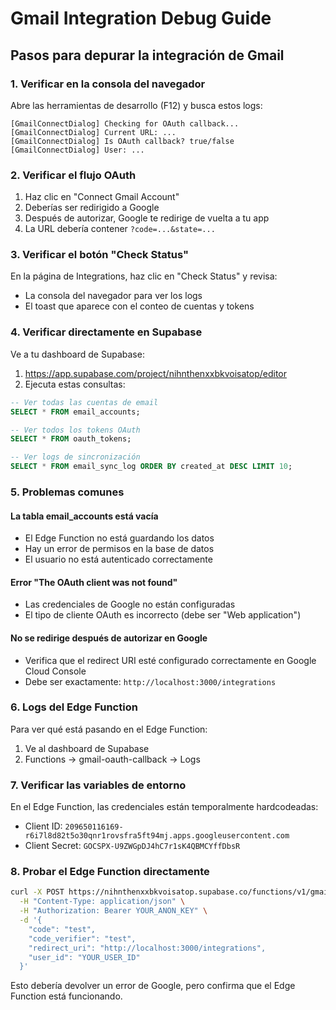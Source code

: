 # Gmail Integration Debug Guide

## Pasos para depurar la integración de Gmail

### 1. Verificar en la consola del navegador

Abre las herramientas de desarrollo (F12) y busca estos logs:

```
[GmailConnectDialog] Checking for OAuth callback...
[GmailConnectDialog] Current URL: ...
[GmailConnectDialog] Is OAuth callback? true/false
[GmailConnectDialog] User: ...
```

### 2. Verificar el flujo OAuth

1. Haz clic en "Connect Gmail Account"
2. Deberías ser redirigido a Google
3. Después de autorizar, Google te redirige de vuelta a tu app
4. La URL debería contener `?code=...&state=...`

### 3. Verificar el botón "Check Status"

En la página de Integrations, haz clic en "Check Status" y revisa:

- La consola del navegador para ver los logs
- El toast que aparece con el conteo de cuentas y tokens

### 4. Verificar directamente en Supabase

Ve a tu dashboard de Supabase:

1. https://app.supabase.com/project/nihnthenxxbkvoisatop/editor
2. Ejecuta estas consultas:

```sql
-- Ver todas las cuentas de email
SELECT * FROM email_accounts;

-- Ver todos los tokens OAuth
SELECT * FROM oauth_tokens;

-- Ver logs de sincronización
SELECT * FROM email_sync_log ORDER BY created_at DESC LIMIT 10;
```

### 5. Problemas comunes

#### La tabla email_accounts está vacía

- El Edge Function no está guardando los datos
- Hay un error de permisos en la base de datos
- El usuario no está autenticado correctamente

#### Error "The OAuth client was not found"

- Las credenciales de Google no están configuradas
- El tipo de cliente OAuth es incorrecto (debe ser "Web application")

#### No se redirige después de autorizar en Google

- Verifica que el redirect URI esté configurado correctamente en Google Cloud Console
- Debe ser exactamente: `http://localhost:3000/integrations`

### 6. Logs del Edge Function

Para ver qué está pasando en el Edge Function:

1. Ve al dashboard de Supabase
2. Functions → gmail-oauth-callback → Logs

### 7. Verificar las variables de entorno

En el Edge Function, las credenciales están temporalmente hardcodeadas:

- Client ID: `209650116169-r6i7l8d82t5o30qnr1rovsfra5ft94mj.apps.googleusercontent.com`
- Client Secret: `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`

### 8. Probar el Edge Function directamente

```bash
curl -X POST https://nihnthenxxbkvoisatop.supabase.co/functions/v1/gmail-oauth-callback \
  -H "Content-Type: application/json" \
  -H "Authorization: Bearer YOUR_ANON_KEY" \
  -d '{
    "code": "test",
    "code_verifier": "test",
    "redirect_uri": "http://localhost:3000/integrations",
    "user_id": "YOUR_USER_ID"
  }'
```

Esto debería devolver un error de Google, pero confirma que el Edge Function está funcionando.

